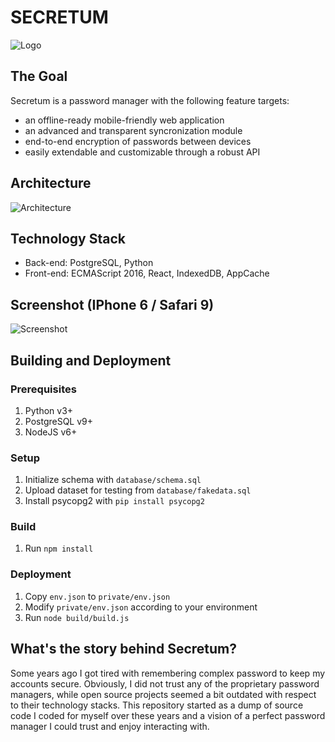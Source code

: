 # SECRETUM
![Logo](https://i.imgur.com/kHfcW4r.png)

## The Goal
Secretum is a password manager with the following feature targets:
* an offline-ready mobile-friendly web application
* an advanced and transparent syncronization module
* end-to-end encryption of passwords between devices
* easily extendable and customizable through a robust API

## Architecture
![Architecture](https://i.imgur.com/ZE47cVq.png)

## Technology Stack
* Back-end: PostgreSQL, Python
* Front-end: ECMAScript 2016, React, IndexedDB, AppCache

## Screenshot (IPhone 6 / Safari 9)
![Screenshot](https://i.imgur.com/rdzx735.png)

## Building and Deployment
### Prerequisites

1. Python v3+
2. PostgreSQL v9+
3. NodeJS v6+

### Setup

1. Initialize schema with `database/schema.sql`
2. Upload dataset for testing from `database/fakedata.sql`
3. Install psycopg2 with `pip install psycopg2`

### Build

1. Run `npm install`

### Deployment

1. Copy `env.json` to `private/env.json`
2. Modify `private/env.json` according to your environment
2. Run `node build/build.js`

## What's the story behind Secretum?
Some years ago I got tired with remembering complex password to keep my accounts secure. Obviously, I did not trust any of the proprietary password managers, while open source projects seemed a bit outdated with respect to their technology stacks. This repository
started as a dump of source code I coded for myself over these years and a vision of a perfect password manager I could trust and enjoy interacting with.
